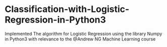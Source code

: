 # Classification-with-Logistic-Regression-in-Python3
Implemented The algorithm for Logistic Regression using the library Numpy in Python3 with relevance to the @Andrew NG Machine Learning course
